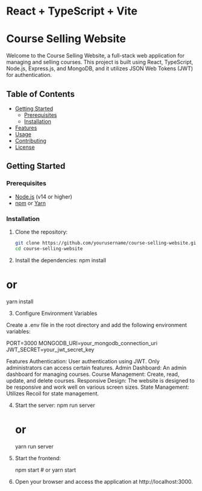 # React + TypeScript + Vite

# Course Selling Website

Welcome to the Course Selling Website, a full-stack web application for managing and selling courses. This project is built using React, TypeScript, Node.js, Express.js, and MongoDB, and it utilizes JSON Web Tokens (JWT) for authentication.

## Table of Contents
- [Getting Started](#getting-started)
  - [Prerequisites](#prerequisites)
  - [Installation](#installation)
- [Features](#features)
- [Usage](#usage)
- [Contributing](#contributing)
- [License](#license)

## Getting Started

### Prerequisites
- [Node.js](https://nodejs.org/) (v14 or higher)
- [npm](https://www.npmjs.com/) or [Yarn](https://yarnpkg.com/)

### Installation

1. Clone the repository:

   ```bash
   git clone https://github.com/yourusername/course-selling-website.git
   cd course-selling-website


2. Install the dependencies:
   npm install
# or
yarn install

3. Configure Environment Variables

Create a .env file in the root directory and add the following environment variables:

PORT=3000
MONGODB_URI=your_mongodb_connection_uri
JWT_SECRET=your_jwt_secret_key


Features
Authentication: User authentication using JWT. Only administrators can access certain features.
Admin Dashboard: An admin dashboard for managing courses.
Course Management: Create, read, update, and delete courses.
Responsive Design: The website is designed to be responsive and work well on various screen sizes.
State Management: Utilizes Recoil for state management.


4. Start the server:
    npm run server
    # or
    yarn run server

 5.  Start the frontend:

     npm start
    # or
    yarn start

6. Open your browser and access the application at http://localhost:3000.



















